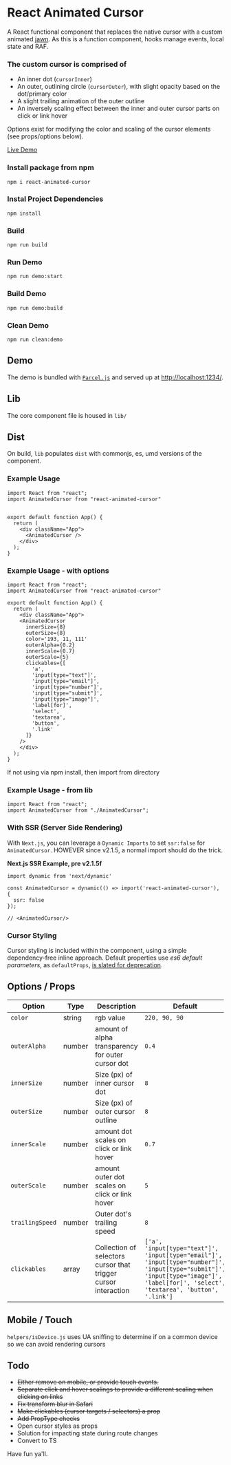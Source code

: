 # React Animated Cursor

A React functional component that replaces the native cursor with a custom animated [jawn](https://www.urbandictionary.com/define.php?term=Jawn). As this is a function component, hooks manage events, local state and RAF.

### The custom cursor is comprised of

- An inner dot (`cursorInner`)
- An outer, outlining circle (`cursorOuter`), with slight opacity based on the dot/primary color
- A slight trailing animation of the outer outline
- An inversely scaling effect between the inner and outer cursor parts on click or link hover

Options exist for modifying the color and scaling of the cursor elements (see props/options below).

[Live Demo](https://stephenscaff.github.io/react-animated-cursor/)

### Install package from npm

`npm i react-animated-cursor`

### Instal Project Dependencies

`npm install`

### Build

`npm run build`

### Run Demo

`npm run demo:start`

### Build Demo

`npm run demo:build`

### Clean Demo

`npm run clean:demo`

## Demo

The demo is bundled with [`Parcel.js`](https://parceljs.org/) and served up at [http://localhost:1234/](http://localhost:1234/).

## Lib

The core component file is housed in `lib/`

## Dist

On build, `lib` populates `dist` with commonjs, es, umd versions of the component.

### Example Usage

```
import React from "react";
import AnimatedCursor from "react-animated-cursor"


export default function App() {
  return (
    <div className="App">
      <AnimatedCursor />
    </div>
  );
}
```

### Example Usage - with options

```
import React from "react";
import AnimatedCursor from "react-animated-cursor"

export default function App() {
  return (
    <div className="App">
    <AnimatedCursor
      innerSize={8}
      outerSize={8}
      color='193, 11, 111'
      outerAlpha={0.2}
      innerScale={0.7}
      outerScale={5}
      clickables={[
        'a',
        'input[type="text"]',
        'input[type="email"]',
        'input[type="number"]',
        'input[type="submit"]',
        'input[type="image"]',
        'label[for]',
        'select',
        'textarea',
        'button',
        '.link'
      ]}
    />
    </div>
  );
}
```

If not using via npm install, then import from directory

### Example Usage - from lib

```
import React from "react";
import AnimatedCursor from "./AnimatedCursor";
```

### With SSR (Server Side Rendering)

With `Next.js`, you can leverage a `Dynamic Imports` to set `ssr:false` for `AnimatedCursor`.
HOWEVER since v2.1.5, a normal import should do the trick.

**Next.js SSR Example, pre v2.1.5f**

```
import dynamic from 'next/dynamic'

const AnimatedCursor = dynamic(() => import('react-animated-cursor'), {
  ssr: false
});

// <AnimatedCursor/>
```

### Cursor Styling

Cursor styling is included within the component, using a simple dependency-free inline approach. Default properties use _es6 default parameters_, as `defaultProps`, [is slated for deprecation](https://github.com/reactjs/rfcs/blob/createlement-rfc/text/0000-create-element-changes.md).

## Options / Props

| Option          | Type   | Description                                       | Default       |
| --------------- | ------ | ------------------------------------------------- | ------------- |
| `color`         | string | rgb value                                         | `220, 90, 90` |
| `outerAlpha`    | number | amount of alpha transparency for outer cursor dot | `0.4`         |
| `innerSize`     | number | Size (px) of inner cursor dot                     | `8`           |
| `outerSize`     | number | Size (px) of outer cursor outline                 | `8`           |
| `innerScale`    | number | amount dot scales on click or link hover          | `0.7`         |
| `outerScale`    | number | amount outer dot scales on click or link hover    | `5`           |
| `trailingSpeed` | number | Outer dot's trailing speed                        | `8`           |
| `clickables`    | array  | Collection of selectors cursor that trigger cursor interaction | `['a', 'input[type="text"]', 'input[type="email"]', 'input[type="number"]', 'input[type="submit"]', 'input[type="image"]', 'label[for]', 'select', 'textarea', 'button', '.link']` |

## Mobile / Touch

`helpers/isDevice.js` uses UA sniffing to determine if on a common device so we can avoid rendering cursors

## Todo

- ~~Either remove on mobile, or provide touch events.~~
- ~~Separate click and hover scalings to provide a different scaling when clicking on links~~
- ~~Fix transform blur in Safari~~
- ~~Make clickables (cursor targets / selectors) a prop~~
- ~~Add PropType checks~~
- Open cursor styles as props
- Solution for impacting state during route changes
- Convert to TS

Have fun ya'll.
